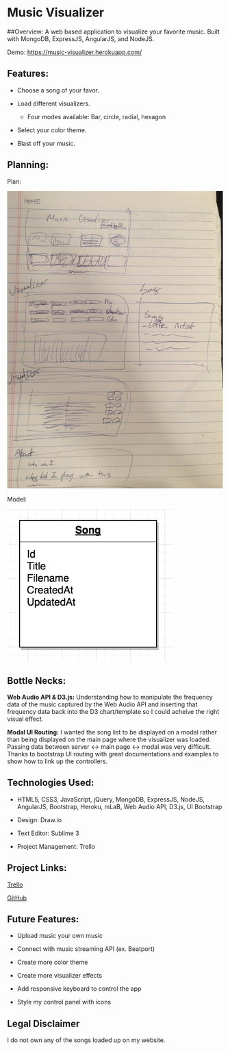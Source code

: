 # Music Visualizer

##Overview:
A web based application to visualize your favorite music. Built with MongoDB, ExpressJS, AngularJS, and NodeJS. 

Demo: <https://music-visualizer.herokuapp.com/>

## Features:
- Choose a song of your favor.

- Load different visualizers.
	- Four modes available: Bar, circle, radial, hexagon
- Select your color theme.
- Blast off your music.

## Planning:

Plan: 

![Alt Image Text](VisualizerPlan.png "Screenshot")

Model: 

![Alt Image Text](Model.png "Screenshot")


## Bottle Necks:

**Web Audio API & D3.js:**
Understanding how to manipulate the frequency data of the music captured by the Web Audio API and inserting that frequency data back into the D3 chart/template so I could acheive the right visual effect.

**Modal UI Routing:**
I wanted the song list to be displayed on a modal rather than being displayed on the main page where the visualizer was loaded. Passing data between server  <-> main page <-> modal was very difficult. Thanks to bootstrap UI routing with great documentations and examples to show how to link up the controllers.

## Technologies Used:
- HTML5, CSS3, JavaScript, jQuery, MongoDB, ExpressJS, NodeJS, AngularJS, Bootstrap, Heroku, mLaB, Web Audio API, D3.js, UI Bootstrap

- Design: Draw.io

- Text Editor: Sublime 3

- Project Management: Trello

## Project Links:

[Trello](https://trello.com/b/01ZrbqZc/music-visualizer`)

[GitHub](https://github.com/H4RU87/Music-Visualizer)

## Future Features:

- Upload music your own music

- Connect with music streaming API (ex. Beatport)

- Create more color theme

- Create more visualizer effects

- Add responsive keyboard to control the app

- Style my control panel with icons

## Legal Disclaimer
I do not own any of the songs loaded up on my website.